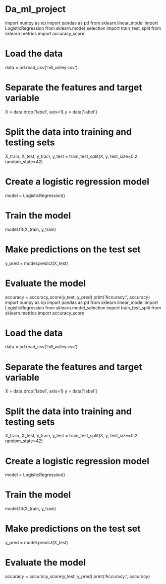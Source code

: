 # Da_ml_project
import numpy as np
import pandas as pd
from sklearn.linear_model import LogisticRegression
from sklearn.model_selection import train_test_split
from sklearn.metrics import accuracy_score

# Load the data
data = pd.read_csv('hill_valley.csv')

# Separate the features and target variable
X = data.drop('label', axis=1)
y = data['label']

# Split the data into training and testing sets
X_train, X_test, y_train, y_test = train_test_split(X, y, test_size=0.2, random_state=42)

# Create a logistic regression model
model = LogisticRegression()

# Train the model
model.fit(X_train, y_train)

# Make predictions on the test set
y_pred = model.predict(X_test)

# Evaluate the model
accuracy = accuracy_score(y_test, y_pred)
print('Accuracy:', accuracy)
import numpy as np
import pandas as pd
from sklearn.linear_model import LogisticRegression
from sklearn.model_selection import train_test_split
from sklearn.metrics import accuracy_score

# Load the data
data = pd.read_csv('hill_valley.csv')

# Separate the features and target variable
X = data.drop('label', axis=1)
y = data['label']

# Split the data into training and testing sets
X_train, X_test, y_train, y_test = train_test_split(X, y, test_size=0.2, random_state=42)

# Create a logistic regression model
model = LogisticRegression()

# Train the model
model.fit(X_train, y_train)

# Make predictions on the test set
y_pred = model.predict(X_test)

# Evaluate the model
accuracy = accuracy_score(y_test, y_pred)
print('Accuracy:', accuracy)
